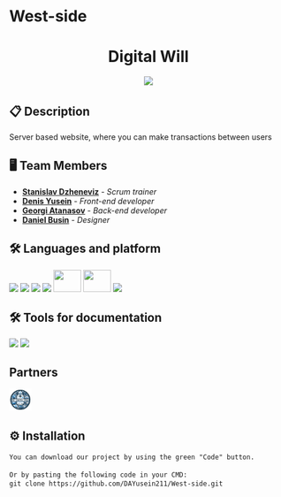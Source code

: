 # West-side

<h1 align="center">Digital Will</h1>

<p align="center">
<img src = "https://cdn.discordapp.com/attachments/941331379516473386/1196199670876225556/West-Side_logo.png?ex=65b6c2c1&is=65a44dc1&hm=fdf217b9dff3186b5c604e82fe94c378bfc1f0d6adefda769df264ad68e134a1&">
</p>
 

## 📋 Description    
Server based website, where you can make transactions between users

## 🖥 Team Members
* <a href="https://github.com/SDDzheneviz21">**Stanislav Dzheneviz**</a> - *Scrum trainer*
* <a href="https://github.com/DAYusein211">**Denis Yusein**</a> - *Front-end developer* 
* <a href="https://github.com/GAAtanasov21">**Georgi Atanasov**</a> - *Back-end developer* 
* <a href="https://github.com/DRBuzin21">**Daniel Busin**</a> - *Designer* 

## 🛠️ Languages and platform

<p align="left"> 
  <img src="https://d2nir1j4sou8ez.cloudfront.net/wp-content/uploads/2021/12/nextjs-boilerplate-logo.png" width = "40px"/>
  <img src="https://upload.wikimedia.org/wikipedia/commons/thumb/9/9a/Visual_Studio_Code_1.35_icon.svg/512px-Visual_Studio_Code_1.35_icon.svg.png" width = "40px"/>
  <img src="https://static-00.iconduck.com/assets.00/github-icon-2048x2048-eyd5tyuo.png" width = "40px"/>
 <img src="https://cdn.worldvectorlogo.com/logos/gsap-greensock.svg" width = "40px"/>
  <img src="https://seeklogo.com/images/T/tailwind-css-logo-5AD4175897-seeklogo.com.png" width = "50px" height = "40px"/>
 <img src="https://global.discourse-cdn.com/standard17/uploads/threejs/original/2X/e/e4f86d2200d2d35c30f7b1494e96b9595ebc2751.png" width = "50px" height = "40px"/>
  <img src="https://cdn.icon-icons.com/icons2/2415/PNG/512/mongodb_original_logo_icon_146424.png" width = "40px"/>
</p>

## 🛠️ Tools for documentation
  <img src="https://cdn.worldvectorlogo.com/logos/powerpoint-2.svg" width = "40px"/> <img src="https://cdn.worldvectorlogo.com/logos/word-1.svg" width = "40px"/>

## Partners 
<img src="/Documents/Logo.png" width = "40px"/>


## ⚙ Installation
```
You can download our project by using the green "Code" button.

Or by pasting the following code in your CMD:
git clone https://github.com/DAYusein211/West-side.git 
 
  
